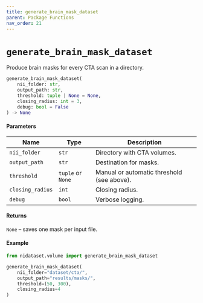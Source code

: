 ```yaml
---
title: generate_brain_mask_dataset
parent: Package Functions
nav_order: 21
---
```


# `generate_brain_mask_dataset`

Produce brain masks for every CTA scan in a directory.

```python
generate_brain_mask_dataset(
    nii_folder: str,
    output_path: str,
    threshold: tuple | None = None,
    closing_radius: int = 3,
    debug: bool = False
) -> None
```

#### Parameters

| Name             | Type            | Description                                |
| ---------------- | --------------- | ------------------------------------------ |
| `nii_folder`     | `str`           | Directory with CTA volumes.                |
| `output_path`    | `str`           | Destination for masks.                     |
| `threshold`      | `tuple` or `None` | Manual or automatic threshold (see above). |
| `closing_radius` | `int`           | Closing radius.                            |
| `debug`          | `bool`          | Verbose logging.                           |

#### Returns

`None` – saves one mask per input file.

#### Example

```python
from nidataset.volume import generate_brain_mask_dataset

generate_brain_mask_dataset(
    nii_folder="dataset/cta/",
    output_path="results/masks/",
    threshold=(50, 300),
    closing_radius=4
)
```